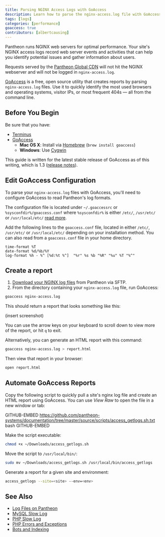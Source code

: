 ```yaml
---
title: Parsing NGINX Access Logs with GoAccess
description: Learn how to parse the nginx-access.log file with GoAccess to gather information on your visitors and referral traffic.
tags: [logs]
categories: [performance]
goaccess: true
contributors: [albertcausing]
---
```

Pantheon runs NGINX web servers for optimal performance. Your site's NGINX access logs record web server events and activities that can help you identify potential issues and gather information about users.

<Alert title="Note" type="info">

Requests served by the [Pantheon Global CDN](/global-cdn) will not hit the NGINX webserver and will not be logged in `nginx-access.log`.

</Alert>

[GoAccess](https://goaccess.io/) is a free, open source utility that creates reports by parsing `nginx-access.log` files. Use it to quickly identify the most used browsers and operating systems, visitor IPs, or most frequent 404s — all from the command line.

## Before You Begin

Be sure that you have:

* [Terminus](/terminus)
* [GoAccess](https://goaccess.io/download)
  * **Mac OS X**: Install via [Homebrew](https://brew.sh/) (`brew install goaccess`)
  * **Windows**: Use [Cygwin](https://cygwin.com/install.html)
  
This guide is written for the latest stable release of GoAccess as of this writing, which is 1.3 ([release notes](https://goaccess.io/release-notes#release-1.3)).

## Edit GoAccess Configuration

To parse your `nginx-access.log` files with GoAccess, you'll need to configure GoAccess to read Pantheon's log formats.

The configuration file is located under `~/.goaccessrc` or `%sysconfdir%/goaccess.conf` where `%sysconfdir%` is either `/etc/`, `/usr/etc/` or `/usr/local/etc/` [read more](https://goaccess.io/faq#configuration).

Add the following lines to the `goaccess.conf` file, located in either `/etc/`, `/usr/etc/` or `/usr/local/etc/` depending on your installation method. You can also read from a `goaccess.conf` file in your home directory.

```
time-format %T
date-format %d/%b/%Y
log-format %h - %^ [%d:%t %^]  "%r" %s %b "%R" "%u" %T "%^"
```

## Create a report

1. [Download your NGINX log files](/logs) from Pantheon via SFTP.
2. From the directory containing your `nginx-access.log` file, run GoAccess:

```bash
goaccess nginx-access.log
```

This should return a report that looks something like this:

(insert screenshot)

You can use the arrow keys on your keyboard to scroll down to view more of the report, or hit `q` to exit.

Alternatively, you can generate an HTML report with this command:

```bash
goaccess nginx-access.log > report.html
```

Then view that report in your browser:

```bash
open report.html
```

## Automate GoAccess Reports

Copy the following script to quickly pull a site's nginx log file and create an HTML report using GoAccess. You can use <i class="fa fa-code"> View Raw</i> to open the file in a new window or tab:

<Download file="access_getlogs.sh" />

GITHUB-EMBED https://github.com/pantheon-systems/documentation/tree/master/source/scripts/access_getlogs.sh.txt bash GITHUB-EMBED

Make the script executable:

```bash
chmod +x ~/Downloads/access_getlogs.sh
```

Move the script to `/usr/local/bin/`:

```bash
sudo mv ~/Downloads/access_getlogs.sh /usr/local/bin/access_getlogs
```

Generate a report for a given site and environment:

```bash
access_getlogs --site=<site> --env=<env>
```



## See Also
- [Log Files on Pantheon](/logs)
- [MySQL Slow Log](/mysql-slow-log/)
- [PHP Slow Log](/php-slow-log/)
- [PHP Errors and Exceptions](/php-errors/)
- [Bots and Indexing](/bots-and-indexing/)
